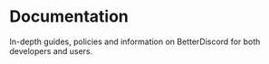 # Documentation
In-depth guides, policies and information on BetterDiscord for both developers and users.
